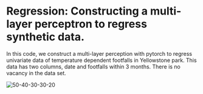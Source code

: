 # Regression: Constructing a multi-layer perceptron to regress synthetic data.
In this code, we construct a multi-layer perception with pytorch to regress univariate data of temperature dependent footfalls in Yellowstone park. This data has two columns, date and footfalls within 3 months. There is no vacancy in the data set. 


![50-40-30-30-20](https://user-images.githubusercontent.com/94772017/153746902-00e937d7-e562-4880-b067-efd4d8b2ce23.png)
